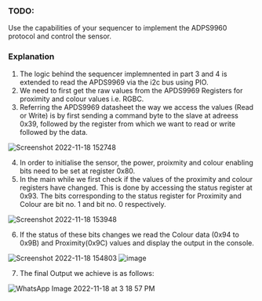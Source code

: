 ### TODO:

Use the capabilities of your sequencer to implement the ADPS9960 protocol and control the sensor.

### Explanation 
1. The logic behind the sequencer implemnented in part 3 and 4 is extended to read the APDS9969  via the i2c bus using PIO.
2. We need to first get the raw values from the APDS9969 Registers for proximity and colour values i.e. RGBC.
3. Referring the APDS9969 datasheet the way we access the values (Read or Write) is by first sending a command byte to the slave at adreess 0x39, followed by the register from which we want to read or write followed by the data.

![Screenshot 2022-11-18 152748](https://user-images.githubusercontent.com/114267693/202796907-eccbeaef-b48b-4612-8a43-386ac9344850.png)

4. In order to initialise the sensor, the power, proixmity and colour enabling bits need to be set at register 0x80.
5. In the main while we first check if the values of the proximity and colour registers have changed. This is done by accessing the status register at 0x93. The bits corresponding to the status register for Proximity and Colour are bit no. 1 and bit no. 0 respectively.

![Screenshot 2022-11-18 153948](https://user-images.githubusercontent.com/114267693/202798670-b086d270-a4d1-4f05-920f-babaed5a859e.png)

6. If the status of these bits changes we read the Colour data (0x94 to 0x9B) and Proximity(0x9C) values and display the output in the console. 

![Screenshot 2022-11-18 154803](https://user-images.githubusercontent.com/114267693/202799710-808f16df-aedc-4591-9085-bd978fa28238.png)
![image](https://user-images.githubusercontent.com/114267693/202799826-1bbe31e4-e395-43d1-9cd2-6e9f297dde9b.png)

7. The final Output we achieve is as follows:

![WhatsApp Image 2022-11-18 at 3 18 57 PM](https://user-images.githubusercontent.com/114267693/202800216-24bd1b1b-14c2-4e6f-870b-2eb24a4e7d7c.jpeg)
